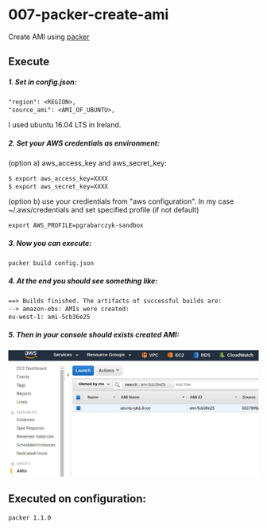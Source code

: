 # 007-packer-create-ami

Create AMI using [packer](https://www.packer.io)

## Execute

##### 1. Set in config.json:
```
"region": <REGION>,
"source_ami": <AMI_OF_UBUNTU>,
```

I used ubuntu 16.04 LTS in Ireland.

##### 2. Set your AWS credentials as environment:
(option a) aws_access_key and aws_secret_key:

```
$ export aws_access_key=XXXX
$ export aws_secret_key=XXXX
```

(option b) use your credientials from "aws configuration".
In my case ~/.aws/credentials
and set specified profile (if not default)
```
export AWS_PROFILE=pgrabarczyk-sandbox
```

##### 3. Now you can execute:

```
packer build config.json
```

##### 4. At the end you should see something like:
```
==> Builds finished. The artifacts of successful builds are:
--> amazon-ebs: AMIs were created:
eu-west-1: ami-5cb36e25
```

##### 5. Then in your console should exists created AMI:
![draw_007](https://github.com/pgrabarczyk/devops/raw/master/007-packer-create-ami/images/aws_consolepng.png)


## Executed on configuration:
```
packer 1.1.0
```
